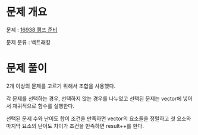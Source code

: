 # 문제 개요

문제 : [16938 캠프 준비](https://www.acmicpc.net/problem/16938)

문제 분류 : 백트래킹

# 문제 풀이

2개 이상의 문제를 고르기 위해서 조합을 사용했다.

각 문제를 선택하는 경우, 선택하지 않는 경우를 나누었고 선택된 문제는 vector에 넣어서 재귀적으로 함수를 실행한다.

선택된 문제 수와 난이도 합이 조건을 만족하면 vector의 요소들을 정렬하고 첫 요소와 마지막 요소의 난이도 차이가 조건을 만족하면 result++를 한다.
